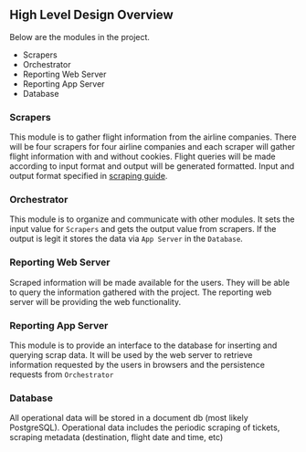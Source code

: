 ## High Level Design Overview

Below are the modules in the project.

- Scrapers
- Orchestrator
- Reporting Web Server
- Reporting App Server
- Database

### Scrapers

This module is to gather flight information from the airline companies. There will be four scrapers for four airline companies and each scraper will gather flight information with and without cookies. Flight queries will be made according to input format and output will be generated formatted. Input and output format specified in [scraping guide](https://github.com/FCanberk/coflight-prep/blob/master/guides/scraping%20guide.md).

### Orchestrator

This module is to organize and communicate with other modules. It sets the input value for `Scrapers` and gets the output value from scrapers. If the output is legit it stores the data via `App Server` in the `Database`.

### Reporting Web Server

Scraped information will be made available for the users. They will be able to query the information gathered with the project. The reporting web server will be providing the web functionality.

### Reporting App Server

This module is to provide an interface to the database for inserting and querying scrap data. It will be used by the web server to retrieve information requested by the users in browsers and the persistence requests from `Orchestrator`

### Database

All operational data will be stored in a document db (most likely PostgreSQL). Operational data includes the periodic scraping of tickets, scraping metadata (destination, flight date and time, etc)
